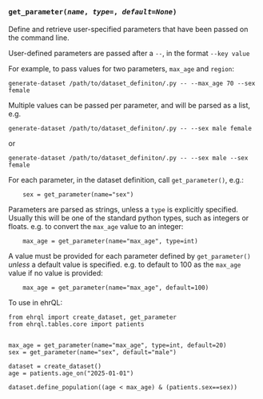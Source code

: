 
<h4 class="attr-heading" id="get_parameter" data-toc-label="get_parameter" markdown>
  <tt><strong>get_parameter</strong>(<em>name</em>, <em>type=<class 'str'></em>, <em>default=None</em>)</tt>
</h4>
<div markdown="block" class="indent">
Define and retrieve user-specified parameters that have been passed on the command line.

User-defined parameters are passed after a `--`, in the format `--key value`

For example, to pass values for two parameters, `max_age` and `region`:

```
generate-dataset /path/to/dataset_definiton/.py -- --max_age 70 --sex female
```

Multiple values can be passed per parameter, and will be parsed
as a list, e.g.
```
generate-dataset /path/to/dataset_definiton/.py -- --sex male female
```
or
```
generate-dataset /path/to/dataset_definiton/.py -- --sex male --sex female
```

For each parameter, in the dataset definition, call `get_parameter()`, e.g.:
```
    sex = get_parameter(name="sex")
```

Parameters are parsed as strings, unless a `type` is explicitly specified.
Usually this will be one of the standard python types, such as integers or floats.
e.g. to convert the `max_age` value to an integer:
```
    max_age = get_parameter(name="max_age", type=int)
```

A value must be provided for each parameter defined by `get_parameter()` *unless*
a default value is specified.
e.g. to default to 100 as the `max_age` value if no value is provided:
```
    max_age = get_parameter(name="max_age", default=100)
```

To use in ehrQL:

```ehrql
from ehrql import create_dataset, get_parameter
from ehrql.tables.core import patients


max_age = get_parameter(name="max_age", type=int, default=20)
sex = get_parameter(name="sex", default="male")

dataset = create_dataset()
age = patients.age_on("2025-01-01")

dataset.define_population((age < max_age) & (patients.sex==sex))
```
</div>
